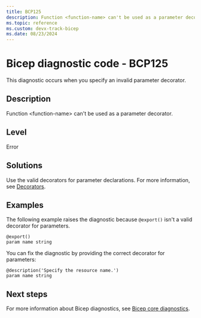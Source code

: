 ```yaml
---
title: BCP125
description: Function <function-name> can't be used as a parameter decorator.
ms.topic: reference
ms.custom: devx-track-bicep
ms.date: 08/23/2024
---
```


# Bicep diagnostic code - BCP125

This diagnostic occurs when you specify an invalid parameter decorator.

## Description

Function &lt;function-name> can't be used as a parameter decorator.

## Level

Error

## Solutions

Use the valid decorators for parameter declarations.  For more information, see [Decorators](../parameters.md#use-decorators).

## Examples

The following example raises the diagnostic because `@export()` isn't a valid decorator for parameters.

```bicep
@export()
param name string 
```

You can fix the diagnostic by providing the correct decorator for parameters:

```bicep
@description('Specify the resource name.')
param name string 
```

## Next steps

For more information about Bicep diagnostics, see [Bicep core diagnostics](../bicep-core-diagnostics.md).
